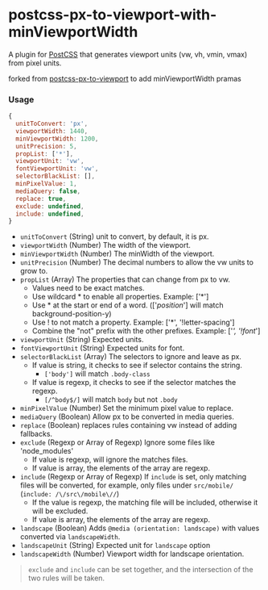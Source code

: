 # postcss-px-to-viewport-with-minViewportWidth

A plugin for [PostCSS](https://github.com/postcss/postcss) that generates viewport units (vw, vh, vmin, vmax) from pixel units.

forked from [postcss-px-to-viewport](https://github.com/evrone/postcss-px-to-viewport) to add minViewportWidth pramas

### Usage

```js
{
  unitToConvert: 'px',
  viewportWidth: 1440,
  minViewportWidth: 1200,
  unitPrecision: 5,
  propList: ['*'],
  viewportUnit: 'vw',
  fontViewportUnit: 'vw',
  selectorBlackList: [],
  minPixelValue: 1,
  mediaQuery: false,
  replace: true,
  exclude: undefined,
  include: undefined,
}
```
- `unitToConvert` (String) unit to convert, by default, it is px.
- `viewportWidth` (Number) The width of the viewport.
- `minViewportWidth` (Number) The minWidth of the viewport.
- `unitPrecision` (Number) The decimal numbers to allow the vw units to grow to.
- `propList` (Array) The properties that can change from px to vw.
    - Values need to be exact matches.
    - Use wildcard * to enable all properties. Example: ['*']
    - Use * at the start or end of a word. (['*position*'] will match background-position-y)
    - Use ! to not match a property. Example: ['*', '!letter-spacing']
    - Combine the "not" prefix with the other prefixes. Example: ['*', '!font*']
- `viewportUnit` (String) Expected units.
- `fontViewportUnit` (String) Expected units for font.
- `selectorBlackList` (Array) The selectors to ignore and leave as px.
    - If value is string, it checks to see if selector contains the string.
        - `['body']` will match `.body-class`
    - If value is regexp, it checks to see if the selector matches the regexp.
        - `[/^body$/]` will match `body` but not `.body`
- `minPixelValue` (Number) Set the minimum pixel value to replace.
- `mediaQuery` (Boolean) Allow px to be converted in media queries.
- `replace` (Boolean) replaces rules containing vw instead of adding fallbacks.
- `exclude` (Regexp or Array of Regexp) Ignore some files like 'node_modules'
    - If value is regexp, will ignore the matches files.
    - If value is array, the elements of the array are regexp.
- `include` (Regexp or Array of Regexp) If `include` is set, only matching files will be converted,
  for example, only files under `src/mobile/` (`include: /\/src\/mobile\//`)
    - If the value is regexp, the matching file will be included, otherwise it will be excluded.
    - If value is array, the elements of the array are regexp.
- `landscape` (Boolean) Adds `@media (orientation: landscape)` with values converted via `landscapeWidth`.
- `landscapeUnit` (String) Expected unit for `landscape` option
- `landscapeWidth` (Number) Viewport width for landscape orientation.

> `exclude` and `include` can be set together, and the intersection of the two rules will be taken.